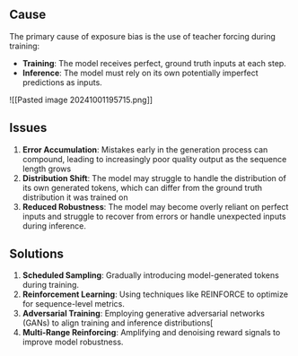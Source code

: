 ## Cause
The primary cause of exposure bias is the use of teacher forcing during training:
- **Training**: The model receives perfect, ground truth inputs at each step.
- **Inference**: The model must rely on its own potentially imperfect predictions as inputs.

![[Pasted image 20241001195715.png]]

## Issues
1. **Error Accumulation**: Mistakes early in the generation process can compound, leading to increasingly poor quality output as the sequence length grows
2. **Distribution Shift**: The model may struggle to handle the distribution of its own generated tokens, which can differ from the ground truth distribution it was trained on
3. **Reduced Robustness**: The model may become overly reliant on perfect inputs and struggle to recover from errors or handle unexpected inputs during inference.

## Solutions
1. **Scheduled Sampling**: Gradually introducing model-generated tokens during training.
2. **Reinforcement Learning**: Using techniques like REINFORCE to optimize for sequence-level metrics.
3. **Adversarial Training**: Employing generative adversarial networks (GANs) to align training and inference distributions[
4. **Multi-Range Reinforcing**: Amplifying and denoising reward signals to improve model robustness.

